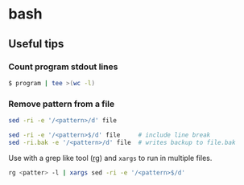 # bash

## Useful tips

### Count program stdout lines

```bash
$ program | tee >(wc -l)
```
### Remove pattern from a file

```bash
sed -ri -e '/<pattern>/d' file

sed -ri -e '/<pattern>$/d' file     # include line break
sed -ri.bak -e '/<pattern>/d' file  # writes backup to file.bak
```

Use with a grep like tool ([rg](https://github.com/BurntSushi/ripgrep)) and
`xargs` to run in multiple files.

```bash
rg <patter> -l | xargs sed -ri -e '/<pattern>$/d'
```
